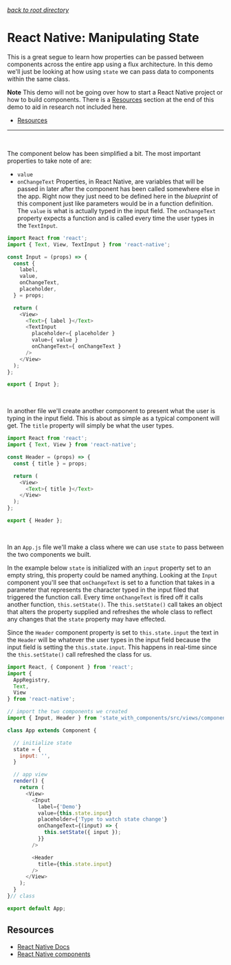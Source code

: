 *[back to root directory](https://github.com/Maumasi/Portfolio/tree/master)*

# React Native: Manipulating State

This is a great segue to learn how properties can be passed between components across the entire app using a flux architecture. In this demo we'll just be looking at how using `state` we can pass data to components within the same class.

**Note**
This demo will not be going over how to start a React Native project or how to build components. There is a [Resources]() section at the end of this demo to aid in research not included here.

- [Resources]()

---
<br>

The component below has been simplified a bit. The most important properties to take note of are:
- `value`
- `onChangeText`
Properties, in React Native, are variables that will be passed in later after the component has been called somewhere else in the app. Right now they just need to be defined here in the *blueprint* of this component just like parameters would be in a function definition. <br>
The `value` is what is actually typed in the input field. The `onChangeText` property expects a function and is called every time the user types in the `TextInput`.

```JavaScript
import React from 'react';
import { Text, View, TextInput } from 'react-native';

const Input = (props) => {
  const {
    label,
    value,
    onChangeText,
    placeholder,
  } = props;

  return (
    <View>
      <Text>{ label }</Text>
      <TextInput
        placeholder={ placeholder }
        value={ value }
        onChangeText={ onChangeText }
      />
    </View>
  );
};

export { Input };
```
<br>

In another file we'll create another component to present what the user is typing in the input field. This is about as simple as a typical component will get. The `title` property will simply be what the user types.
```JavaScript
import React from 'react';
import { Text, View } from 'react-native';

const Header = (props) => {
  const { title } = props;

  return (
    <View>
      <Text>{ title }</Text>
    </View>
  );
};

export { Header };
```
<br>

In an `App.js` file we'll make a class where we can use `state` to pass between the two components we built. <br>

In the example below `state` is initialized with an `input` property set to an empty string, this property could be named anything. Looking at the `Input` component you'll see that `onChangeText` is set to a function that takes in a parameter that represents the character typed in the input filed that triggered the function call. Every time `onChangeText` is fired off it calls another function, `this.setState()`. The `this.setState()` call takes an object that alters the property supplied and refreshes the whole class to reflect any changes that the `state` property may have effected. <br>

Since the `Header` component property is set to `this.state.input` the text in the `Header` will be whatever the user types in the input field because the input field is setting the `this.state.input`. This happens in real-time since the `this.setState()` call refreshed the class for us.

```JavaScript
import React, { Component } from 'react';
import {
  AppRegistry,
  Text,
  View
} from 'react-native';

// import the two components we created
import { Input, Header } from 'state_with_components/src/views/components/';

class App extends Component {

  // initialize state
  state = {
    input: '',
  }

  // app view
  render() {
    return (
      <View>
        <Input
          label={'Demo'}
          value={this.state.input}
          placeholder={'Type to watch state change'}
          onChangeText={(input) => {
            this.setState({ input });
          }}
        />

        <Header
          title={this.state.input}
        />
      </View>
    );
  }
}// class

export default App;
```














## Resources
- [React Native Docs](https://facebook.github.io/react-native/)
- [React Native components](https://facebook.github.io/react-native/docs/tutorial.html)
